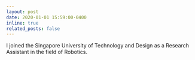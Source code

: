 ```yaml
---
layout: post
date: 2020-01-01 15:59:00-0400
inline: true
related_posts: false
---
```


I joined the Singapore University of Technology and Design as a Research Assistant in the field of Robotics.
